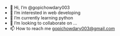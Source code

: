 - 👋 Hi, I’m @gopichowdary003
- 👀 I’m interested in web developing
- 🌱 I’m currently learning python
- 💞️ I’m looking to collaborate on ...
- 📫 How to reach me gopichowdary003@gmail.com

<!---
gopichowdary003/gopichowdary003 is a ✨ special ✨ repository because its `README.md` (this file) appears on your GitHub profile.
You can click the Preview link to take a look at your changes.
--->
